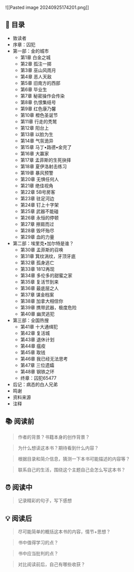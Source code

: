 ![[Pasted image 20240925174201.png]]

## 📑 目录
* 致读者  
* 序章：囚犯   
* 第一部：金的城市  
	* 第1章 白金之城  
	* 第2章 孤注一掷  
	* 第3章 巫山风雨月  
	* 第4章 恶人天敌  
	* 第5章 旧南方的西部  
	* 第6章 毕业生  
	* 第7章 秘密操作会传染  
	* 第8章 仇恨集结号  
	* 第9章 红色康乃馨  
	* 第10章 橙色圣诞节  
	* 第11章 行走的秃鹫  
	* 第12章 阳台上  
	* 第13章 以脸为生  
	* 第14章 气氛诡异  
	* 第15章 马丁•路德•金完了  
	* 第16章 大赢家  
	* 第17章 孟菲斯的生死抉择  
	* 第18章 夏伊洛射击练习  
	* 第19章 暴风预警  
	* 第20章 无惧任何人  
	* 第21章 绝佳视角  
	* 第22章 5B号房客  
	* 第23章 驻足河边  
	* 第24章 钉上十字架  
	* 第25章 武器不能碰  
	* 第26章 永恒的停顿  
	* 第27章 擦肩而过  
	* 第28章 毁坏殆尽  
	* 第29章 血的力量  
* 第二部：埃里克•加尔特是谁？  
	* 第30章 孟菲斯的召唤  
	* 第31章 箕纹涡纹，牙顶牙底  
	* 第32章 孤身逃亡  
	* 第33章 1812再现  
	* 第34章 多伦多的甜蜜之家  
	* 第35章 复活节到来  
	* 第36章 最底层之人  
	* 第37章 谋金档案  
	* 第38章 加拿大相信你  
	* 第39章 携带武器，极度危险  
	* 第40章 幽灵逃犯  
* 第三部：全国热搜  
	* 第41章 十大通缉犯  
	* 第42章 复活城  
	* 第43章 退休计划  
	* 第44章 瘟疫  
	* 第45章 取钱  
	* 第46章 我已经无法思考  
	* 第47章 三位遗孀  
	* 第48章 钢铁之环  
	* 终章：囚犯65477  
* 后记：病态的白人兄弟  
* 鸣谢  
* 资料来源  
* 注释
## 📚 阅读前
> 作者的背景？书籍本身的创作背景？

> 为什么想读这本书？期待看到什么内容？

> 根据目录和简介信息，猜测一下本书可能描述的内容等？

> 联系自己的生活，围绕这个主题自己会怎么写这本书？
## ⏰ 阅读中
> 记录精彩的句子，写下感想
##  💡 阅读后
> 尽可能简单的概括这本书的内容，情节+思想？

> 书中值得学习的点？

> 书中应当批判的点？

> 对比阅读前后，自己有哪些收获？ 
